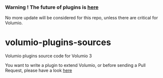 ### Warning ! The future of plugins is [here](https://github.com/volumio/volumio-plugins-sources-bookworm)

No more update will be considered for this repo, unless there are critical for Volumio.

# volumio-plugins-sources
Volumio plugins source code for Volumio 3

You want to write a plugin to extend Volumio, or before sending a Pull Request, please have a look [here](https://developers.volumio.com)
